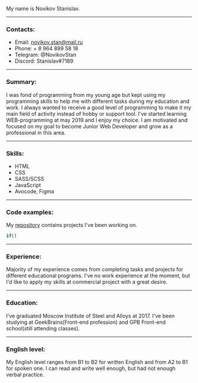 
My name is Novikov Stanislav.

---

### Contacts:
* Email: novikov.stan@mail.ru
* Phone: + 8 964 899 58 18
* Telegram: @NovikovStan
* Discord: Stanislav#7189

---

### Summary:
I was fond of programming from my young age but kept using my programming skills to help me with different tasks during my education and work. I always wanted to receive a good level of programming to make it my main field of activity instead of hobby or support tool. I've started learning WEB-programming at may 2019 and I enjoy my choice. I am motivated and focused on my goal to become Junior Web Developer and grow as a professional in this area.

---

### Skills:
* HTML
* CSS
* SASS/SCSS
* JavaScript
* Avocode, Figma

---

### Code examples:
My [repository](https://github.com/NovikovStan) contains projects I've been working on.

```javascript
if()
```

---

### Experience:
Majority of my experience comes from completing tasks and projects for different educational programs.
I've no work experience at the moment, but I'd like to apply my skills at commercial project with a great desire.

---

### Education:

I've graduated Moscow Institute of Steel and Alloys at 2017.
I've been studying at GeekBrains(Front-end profession) and GPB Front-end school(still attending classes).

---

### English level:

My English level ranges from B1 to B2 for written English and from A2 to B1 for spoken one. I can read and write well enough, but had not enough verbal practice.